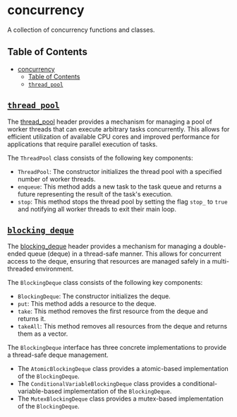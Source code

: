 # concurrency

A collection of concurrency functions and classes.

## Table of Contents

- [concurrency](#concurrency)
  - [Table of Contents](#table-of-contents)
  - [`thread_pool`](#thread_pool)

## [`thread_pool`](thread_pool.h)

The [thread_pool](thread_pool.h) header provides a mechanism for managing a pool of worker threads that can execute arbitrary tasks concurrently. This allows for efficient utilization of available CPU cores and improved performance for applications that require parallel execution of tasks.

The `ThreadPool` class consists of the following key components:
- `ThreadPool`: The constructor initializes the thread pool with a specified number of worker threads.
- `enqueue`: This method adds a new task to the task queue and returns a future representing the result of the task's execution.
- `stop`: This method stops the thread pool by setting the flag `stop_` to `true` and notifying all worker threads to exit their main loop.

## [`blocking_deque`](blocking_deque.h)

The [blocking_deque](blocking_deque.h) header provides a mechanism for managing a double-ended queue (deque) in a thread-safe manner. This allows for concurrent access to the deque, ensuring that resources are managed safely in a multi-threaded environment.

The `BlockingDeque` class consists of the following key components:
- `BlockingDeque`: The constructor initializes the deque.
- `put`: This method adds a resource to the deque.
- `take`:  This method removes the first resource from the deque and returns it.
- `takeAll`: This method removes all resources from the deque and returns them as a vector.

The `BlockingDeque` interface has three concrete implementations to provide a thread-safe deque management.  
- The `AtomicBlockingDeque` class provides a atomic-based implementation of the `BlockingDeque`.
- The `ConditionalVariableBlockingDeque` class provides a conditional-variable-based implementation of the `BlockingDeque`.
- The `MutexBlockingDeque` class provides a mutex-based implementation of the `BlockingDeque`.

